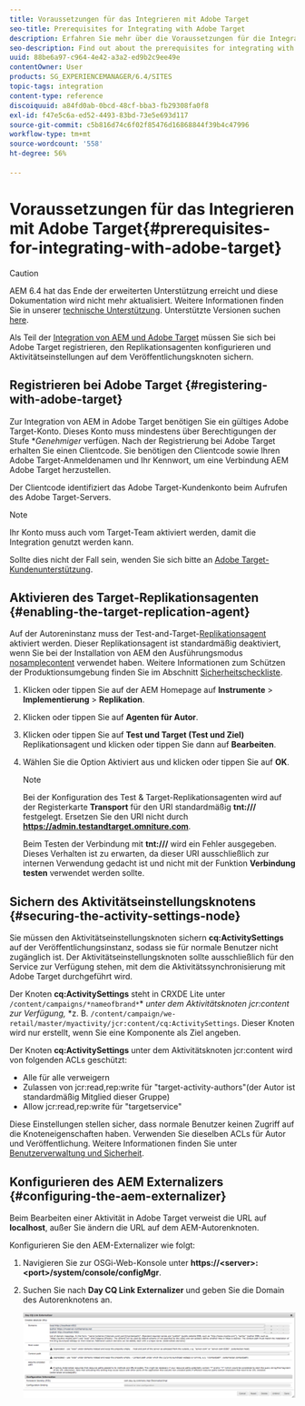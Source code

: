 ```yaml
---
title: Voraussetzungen für das Integrieren mit Adobe Target
seo-title: Prerequisites for Integrating with Adobe Target
description: Erfahren Sie mehr über die Voraussetzungen für die Integration mit Adobe Target.
seo-description: Find out about the prerequisites for integrating with Adobe Target.
uuid: 88be6a97-c964-4e42-a3a2-ed9b2c9ee49e
contentOwner: User
products: SG_EXPERIENCEMANAGER/6.4/SITES
topic-tags: integration
content-type: reference
discoiquuid: a84fd0ab-0bcd-48cf-bba3-fb29308fa0f8
exl-id: f47e5c6a-ed52-4493-83bd-73e5e693d117
source-git-commit: c5b816d74c6f02f85476d16868844f39b4c47996
workflow-type: tm+mt
source-wordcount: '558'
ht-degree: 56%

---
```


# Voraussetzungen für das Integrieren mit Adobe Target{#prerequisites-for-integrating-with-adobe-target}

>[!CAUTION]
>
>AEM 6.4 hat das Ende der erweiterten Unterstützung erreicht und diese Dokumentation wird nicht mehr aktualisiert. Weitere Informationen finden Sie in unserer [technische Unterstützung](https://helpx.adobe.com/de/support/programs/eol-matrix.html). Unterstützte Versionen suchen [here](https://experienceleague.adobe.com/docs/?lang=de).

Als Teil der [Integration von AEM und Adobe Target](/help/sites-administering/target.md) müssen Sie sich bei Adobe Target registrieren, den Replikationsagenten konfigurieren und Aktivitätseinstellungen auf dem Veröffentlichungsknoten sichern.

## Registrieren bei Adobe Target {#registering-with-adobe-target}

Zur Integration von AEM in Adobe Target benötigen Sie ein gültiges Adobe Target-Konto. Dieses Konto muss mindestens über Berechtigungen der Stufe **Genehmiger* verfügen. Nach der Registrierung bei Adobe Target erhalten Sie einen Clientcode. Sie benötigen den Clientcode sowie Ihren Adobe Target-Anmeldenamen und Ihr Kennwort, um eine Verbindung AEM Adobe Target herzustellen.

Der Clientcode identifiziert das Adobe Target-Kundenkonto beim Aufrufen des Adobe Target-Servers.

>[!NOTE]
>
>Ihr Konto muss auch vom Target-Team aktiviert werden, damit die Integration genutzt werden kann.
>
>
>Sollte dies nicht der Fall sein, wenden Sie sich bitte an [Adobe Target-Kundenunterstützung](https://experienceleague.adobe.com/docs/target/using/cmp-resources-and-contact-information.html?lang=de).

## Aktivieren des Target-Replikationsagenten {#enabling-the-target-replication-agent}

Auf der Autoreninstanz muss der Test-and-Target-[Replikationsagent](/help/sites-deploying/replication.md) aktiviert werden. Dieser Replikationsagent ist standardmäßig deaktiviert, wenn Sie bei der Installation von AEM den Ausführungsmodus [nosamplecontent](/help/sites-deploying/configure-runmodes.md#using-samplecontent-and-nosamplecontent) verwendet haben. Weitere Informationen zum Schützen der Produktionsumgebung finden Sie im Abschnitt [Sicherheitscheckliste](/help/sites-administering/security-checklist.md).

1. Klicken oder tippen Sie auf der AEM Homepage auf **Instrumente** > **Implementierung** > **Replikation**.
1. Klicken oder tippen Sie auf **Agenten für Autor**.
1. Klicken oder tippen Sie auf **Test und Target (Test und Ziel)** Replikationsagent und klicken oder tippen Sie dann auf **Bearbeiten**.
1. Wählen Sie die Option Aktiviert aus und klicken oder tippen Sie auf **OK**.

   >[!NOTE]
   >
   >Bei der Konfiguration des Test &amp; Target-Replikationsagenten wird auf der Registerkarte **Transport** für den URI standardmäßig **tnt:///** festgelegt. Ersetzen Sie den URI nicht durch **https://admin.testandtarget.omniture.com**.
   >
   >Beim Testen der Verbindung mit **tnt:///** wird ein Fehler ausgegeben. Dieses Verhalten ist zu erwarten, da dieser URI ausschließlich zur internen Verwendung gedacht ist und nicht mit der Funktion **Verbindung testen** verwendet werden sollte.

## Sichern des Aktivitätseinstellungsknotens {#securing-the-activity-settings-node}

Sie müssen den Aktivitätseinstellungsknoten sichern **cq:ActivitySettings** auf der Veröffentlichungsinstanz, sodass sie für normale Benutzer nicht zugänglich ist. Der Aktivitätseinstellungsknoten sollte ausschließlich für den Service zur Verfügung stehen, mit dem die Aktivitätssynchronisierung mit Adobe Target durchgeführt wird.

Der Knoten **cq:ActivitySettings** steht in CRXDE Lite unter `/content/campaigns/*nameofbrand*`* *unter dem Aktivitätsknoten jcr:content zur Verfügung,* *z. B. `/content/campaign/we-retail/master/myactivity/jcr:content/cq:ActivitySettings`. Dieser Knoten wird nur erstellt, wenn Sie eine Komponente als Ziel angeben.

Der Knoten **cq:ActivitySettings** unter dem Aktivitätsknoten jcr:content wird von folgenden ACLs geschützt:

* Alle für alle verweigern
* Zulassen von jcr:read,rep:write für &quot;target-activity-authors&quot;(der Autor ist standardmäßig Mitglied dieser Gruppe)
* Allow jcr:read,rep:write für &quot;targetservice&quot;

Diese Einstellungen stellen sicher, dass normale Benutzer keinen Zugriff auf die Knoteneigenschaften haben. Verwenden Sie dieselben ACLs für Autor und Veröffentlichung. Weitere Informationen finden Sie unter [Benutzerverwaltung und Sicherheit](/help/sites-administering/security.md).

## Konfigurieren des AEM Externalizers {#configuring-the-aem-externalizer}

Beim Bearbeiten einer Aktivität in Adobe Target verweist die URL auf **localhost**, außer Sie ändern die URL auf dem AEM-Autorenknoten.

Konfigurieren Sie den AEM-Externalizer wie folgt:

1. Navigieren Sie zur OSGi-Web-Konsole unter **https://&lt;server>:&lt;port>/system/console/configMgr**.
1. Suchen Sie nach **Day CQ Link Externalizer** und geben Sie die Domain des Autorenknotens an.

   ![chlimage_1-120](assets/chlimage_1-120.png)
